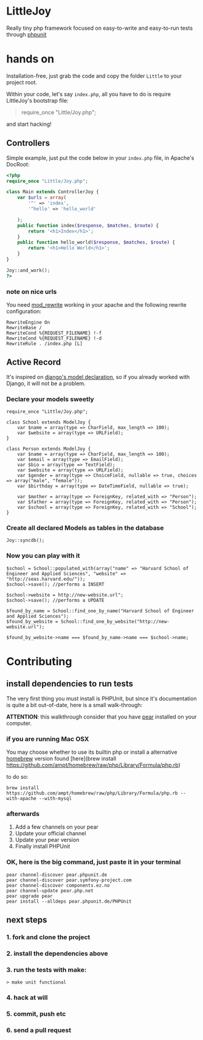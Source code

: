 # LittleJoy

Really tiny php framework focused on easy-to-write and easy-to-run tests through [phpunit](http://phpunit.de)

# hands on

Installation-free, just grab the code and copy the folder `Little` to
your project root.

Within your code, let's say `index.php`, all you have to do is require LittleJoy's bootstrap file:

> require_once "Little/Joy.php";

and start hacking!

## Controllers

Simple example, just put the code below in your `index.php` file, in Apache's DocRoot:

```php
<?php
require_once "Little/Joy.php";

class Main extends ControllerJoy {
    var $urls = array(
        '^' => 'index',
        '^hello' => 'hello_world'

    );
    public function index($response, $matches, $route) {
        return '<h1>Index</h1>';
    }
    public function hello_world($response, $matches, $route) {
        return '<h1>Hello World</h1>';
    }
}

Joy::and_work();
?>
```

### note on nice urls

You need [mod_rewrite](http://httpd.apache.org/docs/1.3/mod/mod_rewrite.html) working in your apache
and the following rewrite configuration:

    RewriteEngine On
    RewriteBase /
    RewriteCond %{REQUEST_FILENAME} !-f
    RewriteCond %{REQUEST_FILENAME} !-d
    RewriteRule . /index.php [L]

## Active Record

It's inspired on
[django's model declaration](http://docs.djangoproject.com/en/dev/topics/db/models/),
so if you already worked with Django, it will not be a problem.

### Declare your models sweetly

    require_once "Little/Joy.php";

    class School extends ModelJoy {
        var $name = array(type => CharField, max_length => 100);
        var $website = array(type => URLField);
    }

    class Person extends ModelJoy {
        var $name = array(type => CharField, max_length => 100);
        var $email = array(type => EmailField);
        var $bio = array(type => TextField);
        var $website = array(type => URLField);
        var $gender = array(type => ChoiceField, nullable => true, choices => array("male", "female"));
        var $birthday = array(type => DateTimeField, nullable => true);

        var $mother = array(type => ForeignKey, related_with => "Person");
        var $father = array(type => ForeignKey, related_with => "Person");
        var $school = array(type => ForeignKey, related_with => "School");
    }


### Create all declared Models as tables in the database

    Joy::syncdb();

### Now you can play with it

    $school = School::populated_with(array("name" => "Harvard School of Engineer and Applied Sciences", "website" => "http://seas.harvard.edu/"));
    $school->save(); //performs a INSERT

    $school->website = http://new-website.url";
    $school->save(); //performs a UPDATE

    $found_by_name = School::find_one_by_name("Harvard School of Engineer and Applied Sciences");
    $found_by_website = School::find_one_by_website("http://new-website.url");

    $found_by_website->name === $found_by_name->name === $school->name;

# Contributing

## install dependencies to run tests

The very first thing you must install is PHPUnit, but since it's
documentation is quite a bit out-of-date, here is a small walk-through:

**ATTENTION**: this walkthrough consider that you have [pear](http://pear.php.net) installed on your computer.

### if you are running Mac OSX

You may choose whether to use its builtin php or install a alternative [homebrew](http://github.com/mxcl/homebrew/) version found [here](brew install https://github.com/ampt/homebrew/raw/php/Library/Formula/php.rb)

to do so:

    brew install https://github.com/ampt/homebrew/raw/php/Library/Formula/php.rb --with-apache --with-mysql


### afterwards

1. Add a few channels on your pear
2. Update your official channel
3. Update your pear version
4. Finally install PHPUnit

### OK, here is the big command, just paste it in your terminal

    pear channel-discover pear.phpunit.de
    pear channel-discover pear.symfony-project.com
    pear channel-discover components.ez.no
    pear channel-update pear.php.net
    pear upgrade pear
    pear install --alldeps pear.phpunit.de/PHPUnit

## next steps

### 1. fork and clone the project
### 2. install the dependencies above
### 3. run the tests with make:

    > make unit functional

### 4. hack at will
### 5. commit, push etc
### 6. send a pull request
